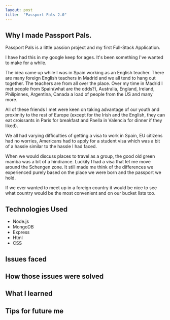 ```yaml
---
layout: post
title:  "Passport Pals 2.0"
---
```


<h2>Why I made Passport Pals.</h2>

<p>Passport Pals is a little passion project and my first Full-Stack Application.

I have had this in my google keep for ages. It's been something I've wanted to make for a while. 

The idea came up  while I was in Spain working as an English teacher. There are many foreign English teachers in Madrid and we all tend to hang out together. The teachers are from all over the place. Over my time in Madrid I met people from Spain(what are the odds?), Australia, England, Ireland, Philipinnes, Argentina, Canada a load of people from the US and many more. </p>

<p>All of these friends I met were keen on taking advantage of our youth and proximity to the rest of Europe (except for the Irish and the English, they can eat croissants in Paris for breakfast and Paella in Valencia for dinner if they liked). </p>

<p>We all had varying difficulties of getting a visa to work in Spain, EU citizens had no worries, Americans had to apply for a student visa which was a bit of a hassle similar to the hassle I had faced. </p>

<p>When we would discuss places to travel as a group, the good old green mamba was a bit of a hindrance. Luckily I had a visa that let me move around the Schengen zone. It still made me think of the differences we experienced purely based on the place we were born and the passport we hold.</p>

<p>If we ever wanted to meet up in a foreign country it would be nice to see what country would be the most convenient and on our bucket lists too. </p>

<h2>Technologies Used</h2>
<!-- add icons for each technology here -->
<p>
    <ul>
        <li>Node.js</li> 
        <li>MongoDB</li>
        <li>Express</li>
        <li>Html</li>
        <li>CSS</li>
    </ul>
</p>

<h2>Issues faced</h2>

<h2>How those issues were solved</h2>

<h2>What I learned</h2>

<h2>Tips for future me</h2>
